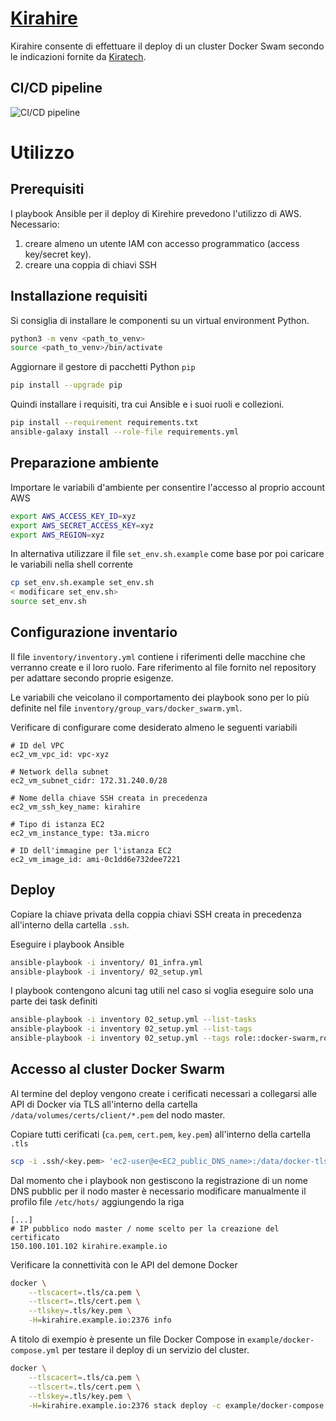 # [Kirahire](#kirahire)

Kirahire consente di effettuare il deploy di un cluster Docker Swam secondo le indicazioni fornite da [Kiratech](https://www.kiratech.it/).


## CI/CD pipeline
![CI/CD pipeline](https://github.com/pandvan/kirahire/actions/workflows/molecule.yml/badge.svg)


# Utilizzo

## Prerequisiti

I playbook Ansible per il deploy di Kirehire prevedono l'utilizzo di AWS.
Necessario:
1. creare almeno un utente IAM con accesso programmatico (access key/secret key).
1. creare una coppia di chiavi SSH


## Installazione requisiti
Si consiglia di installare le componenti su un virtual environment Python.

```bash
python3 -m venv <path_to_venv>
source <path_to_venv>/bin/activate
```

Aggiornare il gestore di pacchetti Python `pip`

```bash
pip install --upgrade pip
```

Quindi installare i requisiti, tra cui Ansible e i suoi ruoli e collezioni.

```bash
pip install --requirement requirements.txt
ansible-galaxy install --role-file requirements.yml
```


## Preparazione ambiente
Importare le variabili d'ambiente per consentire l'accesso al proprio account AWS

```bash
export AWS_ACCESS_KEY_ID=xyz
export AWS_SECRET_ACCESS_KEY=xyz
export AWS_REGION=xyz
```

In alternativa utilizzare il file `set_env.sh.example` come base por poi caricare le variabili nella shell corrente

```bash
cp set_env.sh.example set_env.sh
< modificare set_env.sh>
source set_env.sh
```


## Configurazione inventario
Il file `inventory/inventory.yml` contiene i riferimenti delle macchine che verranno create e il loro ruolo.
Fare riferimento al file fornito nel repository per adattare secondo proprie esigenze.

Le variabili che veicolano il comportamento dei playbook sono per lo più definite nel file `inventory/group_vars/docker_swarm.yml`.

Verificare di configurare come desiderato almeno le seguenti variabili

```
# ID del VPC
ec2_vm_vpc_id: vpc-xyz

# Network della subnet
ec2_vm_subnet_cidr: 172.31.240.0/28

# Nome della chiave SSH creata in precedenza
ec2_vm_ssh_key_name: kirahire

# Tipo di istanza EC2
ec2_vm_instance_type: t3a.micro

# ID dell'immagine per l'istanza EC2
ec2_vm_image_id: ami-0c1dd6e732dee7221
```


## Deploy
Copiare la chiave privata della coppia chiavi SSH creata in precedenza all'interno della cartella `.ssh`.

Eseguire i playbook Ansible

```bash
ansible-playbook -i inventory/ 01_infra.yml
ansible-playbook -i inventory/ 02_setup.yml
```

I playbook contengono alcuni tag utili nel caso si voglia eseguire solo una parte dei task definiti

```bash
ansible-playbook -i inventory 02_setup.yml --list-tasks
ansible-playbook -i inventory 02_setup.yml --list-tags
ansible-playbook -i inventory 02_setup.yml --tags role::docker-swarm,role::docker_tls
```


## Accesso al cluster Docker Swarm
Al termine del deploy vengono create i cerificati necessari a collegarsi alle API di Docker via TLS all'interno della cartella `/data/volumes/certs/client/*.pem` del nodo master.

Copiare tutti cerificati (`ca.pem`, `cert.pem`, `key.pem`) all'interno della cartella `.tls`

```bash
scp -i .ssh/<key.pem> 'ec2-user@e<EC2_public_DNS_name>:/data/docker-tls/volumes/certs/client/*.pem' .tls/
```

Dal momento che i playbook non gestiscono la registrazione di un nome DNS pubblic per il nodo master è necessario modificare manualmente il profilo file `/etc/hots/` aggiungendo la riga

```
[...]
# IP pubblico nodo master / nome scelto per la creazione del certificato
150.100.101.102 kirahire.example.io
```

Verificare la connettività con le API del demone Docker

```bash
docker \
    --tlscacert=.tls/ca.pem \
    --tlscert=.tls/cert.pem \
    --tlskey=.tls/key.pem \
    -H=kirahire.example.io:2376 info
```

A titolo di exempio è presente un file Docker Compose in `example/docker-compose.yml` per testare il deploy di un servizio del cluster.

```bash
docker \
    --tlscacert=.tls/ca.pem \
    --tlscert=.tls/cert.pem \
    --tlskey=.tls/key.pem \
    -H=kirahire.example.io:2376 stack deploy -c example/docker-compose.yml test
```
